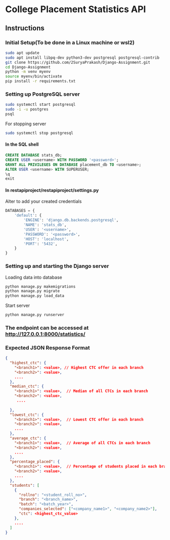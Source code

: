 # College Placement Statistics API
## Instructions
### Initial Setup(To be done in a Linux machine or wsl2)
 ```bash 
sudo apt update
sudo apt install libpq-dev python3-dev postgresql postgresql-contrib
git clone https://github.com/2SuryaPrakash/Django-Assignment.git
cd Django-Assignment
python -m venv myenv
source myenv/bin/activate
pip install -r requirements.txt
```
### Setting up PostgreSQL server
```bash
sudo systemctl start postgresql
sudo -i -u postgres
psql
 ```
 For stopping server
 ```bash
sudo systemctl stop postgresql
 ```
 #### In the SQL shell
 ```sql
 CREATE DATABASE stats_db;
 CREATE USER <username> WITH PASSWORD '<password>';
GRANT ALL PRIVILEGES ON DATABASE placement_db TO <username>;
ALTER USER <username> WITH SUPERUSER;
\q
exit
 ```
#### In restapiproject/restapiproject/settings.py
Alter to add your created credentials
```python 
DATABASES = {
    'default': {
        'ENGINE': 'django.db.backends.postgresql',
        'NAME': 'stats_db',  
        'USER': '<username>',  
        'PASSWORD': '<password>',  
        'HOST': 'localhost', 
        'PORT': '5432', 
    }
}
```
### Setting up and starting the Django server
Loading data into database
```bash
python manage.py makemigrations
python manage.py migrate
python manage.py load_data
 ```
 Start server
 ```bash
 python manage.py runserver
 ```
 ### The endpoint can be accessed at http://127.0.0.1:8000/statistics/
### Expected JSON Response Format
```json
{
  "highest_ctc": {
    "<branch1>": <value>, // Highest CTC offer in each branch
    "<branch2>": <value>,
    ....
  },
  "median_ctc": {
    "<branch1>": <value>,  // Median of all CTCs in each branch
    "<branch2>": <value>,
     ....
    
  },
  "lowest_ctc": {
    "<branch1>": <value>,  // Lowest CTC offer in each branch
    "<branch2>": <value>,
    ....
  },
  "average_ctc": {
    "<branch1>": <value>,  // Average of all CTCs in each branch
    "<branch2>": <value>,
    ....
  },
  "percentage_placed": {
    "<branch1>": <value>,  // Percentage of students placed in each branch
    "<branch2>": <value>,
    ....
  },
  "students": [
    {
      "rollno": "<student_roll_no>",
      "branch": "<branch_name>",
      "batch": "<batch_year>",
      "companies_selected": ["<company_name1>", "<company_name2>"],
      "ctc": <highest_ctc_value>
    },
    ....
  ]
}
```

